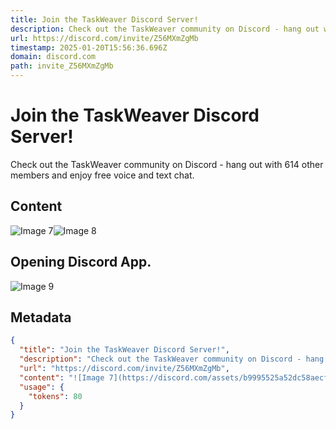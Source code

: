 ```yaml
---
title: Join the TaskWeaver Discord Server!
description: Check out the TaskWeaver community on Discord - hang out with 614 other members and enjoy free voice and text chat.
url: https://discord.com/invite/Z56MXmZgMb
timestamp: 2025-01-20T15:56:36.696Z
domain: discord.com
path: invite_Z56MXmZgMb
---
```


# Join the TaskWeaver Discord Server!


Check out the TaskWeaver community on Discord - hang out with 614 other members and enjoy free voice and text chat.


## Content

![Image 7](https://discord.com/assets/b9995525a52dc58aecf5.svg)![Image 8](https://discord.com/assets/0e5029fd9cd4812b6712.svg)

Opening Discord App.
--------------------

![Image 9](https://discord.com/assets/fb70c6325a7d728cb6d0.png)

## Metadata

```json
{
  "title": "Join the TaskWeaver Discord Server!",
  "description": "Check out the TaskWeaver community on Discord - hang out with 614 other members and enjoy free voice and text chat.",
  "url": "https://discord.com/invite/Z56MXmZgMb",
  "content": "![Image 7](https://discord.com/assets/b9995525a52dc58aecf5.svg)![Image 8](https://discord.com/assets/0e5029fd9cd4812b6712.svg)\n\nOpening Discord App.\n--------------------\n\n![Image 9](https://discord.com/assets/fb70c6325a7d728cb6d0.png)",
  "usage": {
    "tokens": 80
  }
}
```
